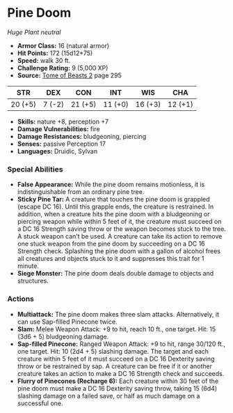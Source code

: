 # Pine Doom

*Huge* *Plant* *neutral*

- **Armor Class:** 16 (natural armor)
- **Hit Points:** 172 (15d12+75)
- **Speed:** walk 30 ft.
- **Challenge Rating:** 9 (5,000 XP)
- **Source:** [Tome of Beasts 2](https://koboldpress.com/kpstore/product/tome-of-beasts-2-for-5th-edition) page 295

| STR | DEX | CON | INT | WIS | CHA |
| --- | --- | --- | --- | --- | --- |
| 20 (+5) | 7 (-2) | 21 (+5) | 11 (+0) | 16 (+3) | 12 (+1) |

- **Skills:** nature +8, perception +7
- **Damage Vulnerabilities:** fire
- **Damage Resistances:** bludgeoning, piercing
- **Senses:** passive Perception 17
- **Languages:** Druidic, Sylvan
### Special Abilities
- **False Appearance:** While the pine doom remains motionless, it is indistinguishable from an ordinary pine tree.
- **Sticky Pine Tar:** A creature that touches the pine doom is grappled (escape DC 16). Until this grapple ends, the creature is restrained. In addition, when a creature hits the pine doom with a bludgeoning or piercing weapon while within 5 feet of it, the creature must succeed on a DC 16 Strength saving throw or the weapon becomes stuck to the tree. A stuck weapon can’t be used. A creature can take its action to remove one stuck weapon from the pine doom by succeeding on a DC 16 Strength check. Splashing the pine doom with a gallon of alcohol frees all creatures and objects stuck to it and suppresses this trait for 1 minute.
- **Siege Monster:** The pine doom deals double damage to objects and structures.
### Actions
- **Multiattack:** The pine doom makes three slam attacks. Alternatively, it can use Sap-filled Pinecone twice.
- **Slam:** Melee Weapon Attack: +9 to hit, reach 10 ft., one target. Hit: 15 (3d6 + 5) bludgeoning damage.
- **Sap-filled Pinecone:** Ranged Weapon Attack: +9 to hit, range 30/120 ft., one target. Hit: 10 (2d4 + 5) slashing damage. The target and each creature within 5 feet of it must succeed on a DC 16 Dexterity saving throw or be restrained by sap. A creature can be free if it or another creature takes an action to make a DC 16 Strength check and succeeds.
- **Flurry of Pinecones (Recharge 6):** Each creature within 30 feet of the pine doom must make a DC 16 Dexterity saving throw, taking 15 (6d4) slashing damage on a failed save, or half as much damage on a successful one.


